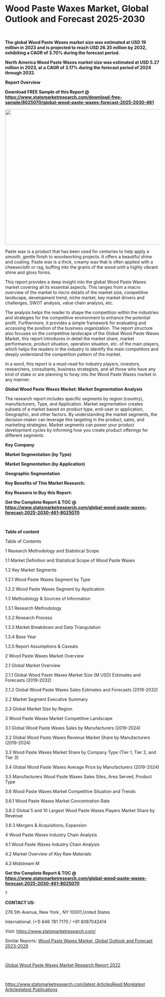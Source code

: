 <h1>Wood Paste Waxes Market, Global Outlook and Forecast 2025-2030</h1><br/><p><strong>The global Wood Paste Waxes market size was estimated at USD 19 million in 2023 and is projected to reach USD 26.35 million by 2032, exhibiting a <strong>CAGR</strong> of 3.70% during the forecast period.</strong></p>
 
 
 
 <p><strong>North America Wood Paste Waxes market size was estimated at USD 5.27 million in 2023, at a <strong>CAGR</strong> of 3.17% during the forecast period of 2024 through 2032.</strong></p>
 
 
 
 <p><strong>Report Overview</strong></p>
 
 
 
 <p><strong>Download FREE Sample of this Report @ <a href="https://www.statsmarketresearch.com/download-free-sample/8025070/global-wood-paste-waxes-forecast-2025-2030-461">https://www.statsmarketresearch.com/download-free-sample/8025070/global-wood-paste-waxes-forecast-2025-2030-461</a></strong></p>
 
 
 
 <p><strong><img alt="" src="https://www.grandresearchstore.com/assets/report-images/WoodPasteWaxes.png" style="width: 731px; height: 439px;" /></strong></p>
 
 
 
 <p>Paste wax is a product that has been used for centuries to help apply a smooth, gentle finish to woodworking projects. It offers a beautiful shine and coating. Paste wax is a thick, creamy wax that is often applied with a cheesecloth or rag, buffing into the grains of the wood until a highly vibrant shine and gloss forms.</p>
 
 
 
 <p>This report provides a deep insight into the global Wood Paste Waxes market covering all its essential aspects. This ranges from a macro overview of the market to micro details of the market size, competitive landscape, development trend, niche market, key market drivers and challenges, SWOT analysis, value chain analysis, etc.</p>
 
 
 
 <p>The analysis helps the reader to shape the competition within the industries and strategies for the competitive environment to enhance the potential profit. Furthermore, it provides a simple framework for evaluating and accessing the position of the business organization. The report structure also focuses on the competitive landscape of the Global Wood Paste Waxes Market, this report introduces in detail the market share, market performance, product situation, operation situation, etc. of the main players, which helps the readers in the industry to identify the main competitors and deeply understand the competition pattern of the market.</p>
 
 
 
 <p>In a word, this report is a must-read for industry players, investors, researchers, consultants, business strategists, and all those who have any kind of stake or are planning to foray into the Wood Paste Waxes market in any manner.</p>
 
 
 
 <p><strong>Global Wood Paste Waxes Market: Market Segmentation Analysis</strong></p>
 
 
 
 <p>The research report includes specific segments by region (country), manufacturers, Type, and Application. Market segmentation creates subsets of a market based on product type, end-user or application, Geographic, and other factors. By understanding the market segments, the decision-maker can leverage this targeting in the product, sales, and marketing strategies. Market segments can power your product development cycles by informing how you create product offerings for different segments.</p>
 
 
 
 <p><strong>Key Company</strong></p>
 
 
 
 <p><strong>Market Segmentation (by Type)</strong></p>
 
 
 
 <p><strong>Market Segmentation (<strong>by Application</strong>)</strong></p>
 
 
 
 <p><strong>Geographic Segmentation</strong></p>
 
 
 
 <p><strong>Key Benefits of This Market Research:</strong></p>
 
 
 
 <p><strong>Key <strong>Reasons to Buy</strong> this Report:</strong></p>
 
 
 
 <div><b>Get the Complete Report & TOC @ <a href="https://www.statsmarketresearch.com/global-wood-paste-waxes-forecast-2025-2030-461-8025070">https://www.statsmarketresearch.com/global-wood-paste-waxes-forecast-2025-2030-461-8025070</a></b></div>
 
 
 
 <p><br />
 
 <b>Table of content</b></p>
 
 
 
 <p>Table of Contents<br />
 
 1 Research Methodology and Statistical Scope<br />
 
 1.1 Market Definition and Statistical Scope of Wood Paste Waxes<br />
 
 1.2 Key Market Segments<br />
 
 1.2.1 Wood Paste Waxes Segment by Type<br />
 
 1.2.2 Wood Paste Waxes Segment by Application<br />
 
 1.3 Methodology & Sources of Information<br />
 
 1.3.1 Research Methodology<br />
 
 1.3.2 Research Process<br />
 
 1.3.3 Market Breakdown and Data Triangulation<br />
 
 1.3.4 Base Year<br />
 
 1.3.5 Report Assumptions & Caveats<br />
 
 2 Wood Paste Waxes Market Overview<br />
 
 2.1 Global Market Overview<br />
 
 2.1.1 Global Wood Paste Waxes Market Size (M USD) Estimates and Forecasts (2019-2032)<br />
 
 2.1.2 Global Wood Paste Waxes Sales Estimates and Forecasts (2019-2032)<br />
 
 2.2 Market Segment Executive Summary<br />
 
 2.3 Global Market Size by Region<br />
 
 3 Wood Paste Waxes Market Competitive Landscape<br />
 
 3.1 Global Wood Paste Waxes Sales by Manufacturers (2019-2024)<br />
 
 3.2 Global Wood Paste Waxes Revenue Market Share by Manufacturers (2019-2024)<br />
 
 3.3 Wood Paste Waxes Market Share by Company Type (Tier 1, Tier 2, and Tier 3)<br />
 
 3.4 Global Wood Paste Waxes Average Price by Manufacturers (2019-2024)<br />
 
 3.5 Manufacturers Wood Paste Waxes Sales Sites, Area Served, Product Type<br />
 
 3.6 Wood Paste Waxes Market Competitive Situation and Trends<br />
 
 3.6.1 Wood Paste Waxes Market Concentration Rate<br />
 
 3.6.2 Global 5 and 10 Largest Wood Paste Waxes Players Market Share by Revenue<br />
 
 3.6.3 Mergers & Acquisitions, Expansion<br />
 
 4 Wood Paste Waxes Industry Chain Analysis<br />
 
 4.1 Wood Paste Waxes Industry Chain Analysis<br />
 
 4.2 Market Overview of Key Raw Materials<br />
 
 4.3 Midstream M</p>
 
 
 
 <div><b>Get the Complete Report & TOC @ <a href="https://www.statsmarketresearch.com/global-wood-paste-waxes-forecast-2025-2030-461-8025070">https://www.statsmarketresearch.com/global-wood-paste-waxes-forecast-2025-2030-461-8025070</a></b></div>
 
 
 
 <p>? </p>
 
 
 
 <p><b>CONTACT US:</b><br />
 
 276 5th Avenue, New York , NY 10001,United States<br />
 
 International: (+1) 646 781 7170 / +91 8087042414<br />
 
 Visit: <a href="https://www.statsmarketresearch.com/">https://www.statsmarketresearch.com/</a><br />
 
 Similar Reports: <a href="https://www.statsmarketresearch.com/global-wood-paste-waxes-forecast-2025-2030-461-8025070">Wood Paste Waxes Market, Global Outlook and Forecast 2023-2029</a><br />
 
 <br />
 
 <a href="https://www.statsmarketresearch.com/global-wood-paste-waxes-forecast-2025-2030-461-8025070">Global Wood Paste Waxes Market Research Report 2022</a><br />
 
 <br />
 
 <a href="https://gyeongbokgung.com">https://www.statsmarketresearch.com/</a><a href="https://hallyeomaritime.com">latest Articles</a><a href="https://jingwansa.com">Read More</a><a href="https://nguoiviet.jp/">latest Articles</a><a href="https://www.intelmarketresearch.com/">latest Publications</a></p>